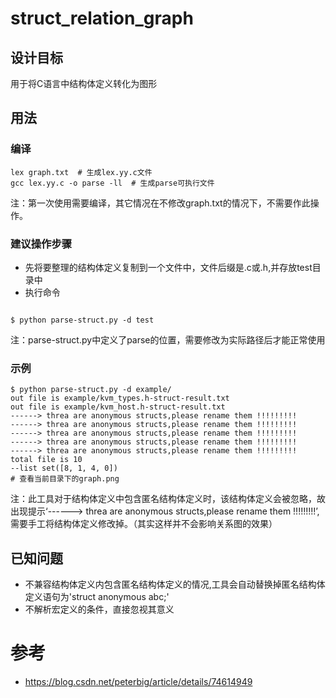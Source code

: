 # struct_relation_graph
## 设计目标
用于将C语言中结构体定义转化为图形
## 用法
### 编译
```
lex graph.txt  # 生成lex.yy.c文件
gcc lex.yy.c -o parse -ll  # 生成parse可执行文件
```
注：第一次使用需要编译，其它情况在不修改graph.txt的情况下，不需要作此操作。
### 建议操作步骤
- 先将要整理的结构体定义复制到一个文件中，文件后缀是.c或.h,并存放test目录中
- 执行命令
```

$ python parse-struct.py -d test

```
注：parse-struct.py中定义了parse的位置，需要修改为实际路径后才能正常使用
### 示例
```
$ python parse-struct.py -d example/
out file is example/kvm_types.h-struct-result.txt
out file is example/kvm_host.h-struct-result.txt
------> threa are anonymous structs,please rename them !!!!!!!!!
------> threa are anonymous structs,please rename them !!!!!!!!!
------> threa are anonymous structs,please rename them !!!!!!!!!
------> threa are anonymous structs,please rename them !!!!!!!!!
------> threa are anonymous structs,please rename them !!!!!!!!!
total file is 10
--list set([8, 1, 4, 0])
# 查看当前目录下的graph.png
```
注：此工具对于结构体定义中包含匿名结构体定义时，该结构体定义会被忽略，故出现提示‘------> threa are anonymous structs,please rename them !!!!!!!!!’,需要手工将结构体定义修改掉。（其实这样并不会影响关系图的效果）
## 已知问题
- 不兼容结构体定义内包含匿名结构体定义的情况,工具会自动替换掉匿名结构体定义语句为'struct anonymous abc;'
- 不解析宏定义的条件，直接忽视其意义

# 参考
- https://blog.csdn.net/peterbig/article/details/74614949


